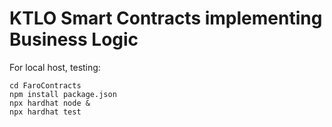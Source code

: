 # KTLO Smart Contracts implementing Business Logic


For local host, testing:

```shell
cd FaroContracts
npm install package.json
npx hardhat node &
npx hardhat test
```
